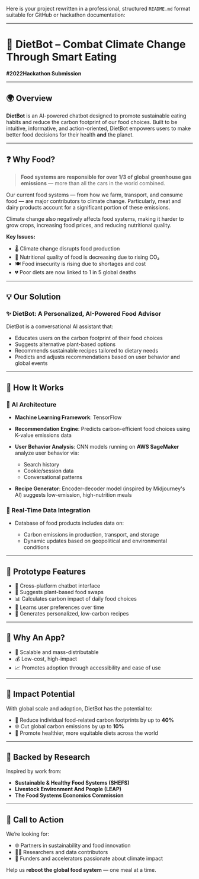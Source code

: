 Here is your project rewritten in a professional, structured `README.md` format suitable for GitHub or hackathon documentation:

---

# 🌱 DietBot – Combat Climate Change Through Smart Eating

**#2022Hackathon Submission**

---

## 🌍 Overview

**DietBot** is an AI-powered chatbot designed to promote sustainable eating habits and reduce the carbon footprint of our food choices. Built to be intuitive, informative, and action-oriented, DietBot empowers users to make better food decisions for their health **and** the planet.

---

## ❓ Why Food?

> **Food systems are responsible for over 1/3 of global greenhouse gas emissions** — more than all the cars in the world combined.

Our current food systems — from how we farm, transport, and consume food — are major contributors to climate change. Particularly, meat and dairy products account for a significant portion of these emissions.

Climate change also negatively affects food systems, making it harder to grow crops, increasing food prices, and reducing nutritional quality.

**Key Issues:**

* 🌡️ Climate change disrupts food production
* 🥦 Nutritional quality of food is decreasing due to rising CO₂
* 🍽️ Food insecurity is rising due to shortages and cost
* 💔 Poor diets are now linked to 1 in 5 global deaths

---

## 💡 Our Solution

### ✨ DietBot: A Personalized, AI-Powered Food Advisor

DietBot is a conversational AI assistant that:

* Educates users on the carbon footprint of their food choices
* Suggests alternative plant-based options
* Recommends sustainable recipes tailored to dietary needs
* Predicts and adjusts recommendations based on user behavior and global events

---

## 🔧 How It Works

### 🤖 AI Architecture

* **Machine Learning Framework**: TensorFlow
* **Recommendation Engine**: Predicts carbon-efficient food choices using K-value emissions data
* **User Behavior Analysis**: CNN models running on **AWS SageMaker** analyze user behavior via:

  * Search history
  * Cookie/session data
  * Conversational patterns
* **Recipe Generator**: Encoder-decoder model (inspired by Midjourney's AI) suggests low-emission, high-nutrition meals

### 🔗 Real-Time Data Integration

* Database of food products includes data on:

  * Carbon emissions in production, transport, and storage
  * Dynamic updates based on geopolitical and environmental conditions

---

## 🧪 Prototype Features

* 🔄 Cross-platform chatbot interface
* 🍔 Suggests plant-based food swaps
* 📊 Calculates carbon impact of daily food choices
* 🧠 Learns user preferences over time
* 🍳 Generates personalized, low-carbon recipes

---

## 📱 Why An App?

* 🚀 Scalable and mass-distributable
* 💰 Low-cost, high-impact
* 📈 Promotes adoption through accessibility and ease of use

---

## 🌿 Impact Potential

With global scale and adoption, DietBot has the potential to:

* 🧾 Reduce individual food-related carbon footprints by up to **40%**
* 🌐 Cut global carbon emissions by up to **10%**
* 🥗 Promote healthier, more equitable diets across the world

---

## 🔬 Backed by Research

Inspired by work from:

* **Sustainable & Healthy Food Systems (SHEFS)**
* **Livestock Environment And People (LEAP)**
* **The Food Systems Economics Commission**

---

## 🤝 Call to Action

We’re looking for:

* 🌐 Partners in sustainability and food innovation
* 👩‍🔬 Researchers and data contributors
* 💼 Funders and accelerators passionate about climate impact

Help us **reboot the global food system** — one meal at a time.
